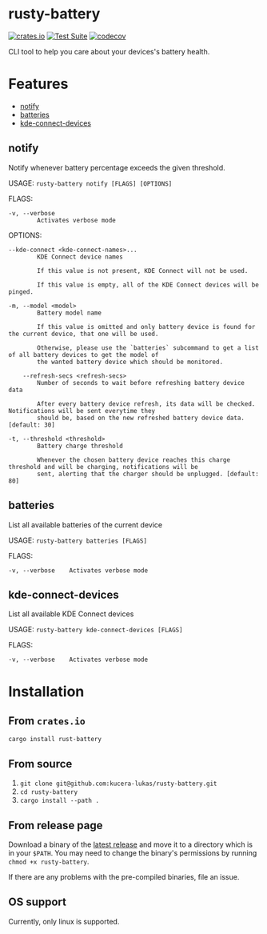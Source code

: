 # rusty-battery

[![crates.io](https://img.shields.io/crates/v/rusty-battery?logo=rust)](https://crates.io/crates/cargo-expand)
[![Test Suite](https://github.com/kucera-lukas/rusty-battery/actions/workflows/test.yml/badge.svg?branch=main)](https://github.com/kucera-lukas/rusty-battery/actions/workflows/test.yml)
[![codecov](https://codecov.io/gh/kucera-lukas/rusty-battery/branch/main/graph/badge.svg?token=1MM2CUE75Q)](https://codecov.io/gh/kucera-lukas/rusty-battery)

CLI tool to help you care about your devices's battery health.

# Features

* [notify](#Notify)
* [batteries](#Batteries)
* [kde-connect-devices](#kde-connect-devices)

## notify

Notify whenever battery percentage exceeds the given threshold.

USAGE:
```rusty-battery notify [FLAGS] [OPTIONS]```

FLAGS:

    -v, --verbose
            Activates verbose mode


OPTIONS:

    --kde-connect <kde-connect-names>...
            KDE Connect device names

            If this value is not present, KDE Connect will not be used.

            If this value is empty, all of the KDE Connect devices will be pinged.

    -m, --model <model>
            Battery model name

            If this value is omitted and only battery device is found for the current device, that one will be used.

            Otherwise, please use the `batteries` subcommand to get a list of all battery devices to get the model of
            the wanted battery device which should be monitored.

        --refresh-secs <refresh-secs>
            Number of seconds to wait before refreshing battery device data

            After every battery device refresh, its data will be checked. Notifications will be sent everytime they
            should be, based on the new refreshed battery device data. [default: 30]

    -t, --threshold <threshold>
            Battery charge threshold

            Whenever the chosen battery device reaches this charge threshold and will be charging, notifications will be
            sent, alerting that the charger should be unplugged. [default: 80]

## batteries

List all available batteries of the current device

USAGE:
```rusty-battery batteries [FLAGS]```

FLAGS:

    -v, --verbose    Activates verbose mode

## kde-connect-devices

List all available KDE Connect devices

USAGE:
```rusty-battery kde-connect-devices [FLAGS]```

FLAGS:

    -v, --verbose    Activates verbose mode


# Installation

## From `crates.io`
``cargo install rust-battery``

## From source

1. `git clone git@github.com:kucera-lukas/rusty-battery.git`
2. `cd rusty-battery`
3. `cargo install --path .`


## From release page

Download a binary of the
[latest release](https://github.com/kucera-lukas/rusty-battery/releases/latest)
and move it to a directory which is in your `$PATH`.
You may need to change the binary's permissions by running
`chmod +x rusty-battery`.

If there are any problems with the pre-compiled binaries, file an issue.

## OS support

Currently, only linux is supported.
